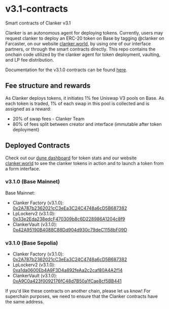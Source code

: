# v3.1-contracts

Smart contracts of Clanker v3.1

Clanker is an autonomous agent for deploying tokens. Currently, users may request clanker to deploy an ERC-20 token on Base by tagging @clanker on Farcaster, on our website [clanker.world](https://clanker.world), by using one of our interface partners, or through the smart contracts directly. This repo contains the onchain code utilized by the clanker agent for token deployment, vaulting, and LP fee distribution.

Documentation for the v3.1.0 contracts can be found [here](specs/v3_1_0.md).


## Fee structure and rewards
As Clanker deploys tokens, it initiates 1% fee Uniswap V3 pools on Base. As each token is traded, 1% of each swap in this pool is collected and is assigned as a reward:

- 20% of swap fees - Clanker Team
- 80% of fees split between creator and interface (immutable after token deployment)

## Deployed Contracts

Check out our [dune dashboard](https://dune.com/clanker_protection_team/clanker-fees) for token stats and our website [clanker.world](https://clanker.world) to see the clanker tokens in action and to launch a token from a form interface.

### v3.1.0 (Base Mainnet)
Base Mainnet:
- Clanker Factory (v3.1.0): [0x2A787b2362021cC3eEa3C24C4748a6cD5B687382](https://basescan.org/address/0x2A787b2362021cC3eEa3C24C4748a6cD5B687382)
- LpLockerv2 (v3.1.0): [0x33e2Eda238edcF470309b8c6D228986A1204c8f9](https://basescan.org/address/0x33e2Eda238edcF470309b8c6D228986A1204c8f9)
- ClankerVault (v3.1.0): [0x42A95190B4088C88Dd904d930c79deC1158bF09D](https://basescan.org/address/0x42A95190B4088C88Dd904d930c79deC1158bF09D)

### v3.1.0 (Base Sepolia)
- Clanker Factory (v3.1.0): [0x2A787b2362021cC3eEa3C24C4748a6cD5B687382](https://sepolia.basescan.org/address/0x2A787b2362021cC3eEa3C24C4748a6cD5B687382)
- LpLockerv2 (v3.1.0): [0xa1da0600Eb4A9F3D4a892feAa2c2caf80A4A2f14](https://sepolia.basescan.org/address/0xa1da0600Eb4A9F3D4a892feAa2c2caf80A4A2f14)
- ClankerVault (v3.1.0): [0xA9C0a423f0092176fC48d7B50a1fCae8cf5BB441](https://sepolia.basescan.org/address/0xA9C0a423f0092176fC48d7B50a1fCae8cf5BB441)

If you'd like these contracts on another chain, please let us know! For superchain purposes, we need to ensure that the Clanker contracts have the same address.
